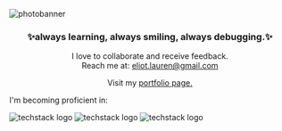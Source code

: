 <img
  src="https://user-images.githubusercontent.com/121843232/221470200-3e97ef89-2e41-42a2-8b8c-2057785da34c.jpg"
  alt="photobanner"
  style="display: inline-block; margin: 0 auto; max-width: 300px">

<h3 align="center">✨always learning, always smiling, always debugging.✨</h3>

<p align="center">I love to collaborate and receive feedback.
<br>Reach me at: <a href=mailto:“eliot.lauren@gmail.com”>eliot.lauren@gmail.com</a></p>

<p align="center">Visit my <a href="https://eliot-gronstal-porfolio.vercel.app/">portfolio page.</a></p>

I'm becoming proficient in:

![techstack logo](https://readme-components.vercel.app/api?component=logo&logo=react&fill=BD4A0B)
![techstack logo](https://readme-components.vercel.app/api?component=logo&logo=CSharp&fill=BD4A0B)
![techstack logo](https://readme-components.vercel.app/api?component=logo&logo=JavaScript&fill=BD4A0B)
